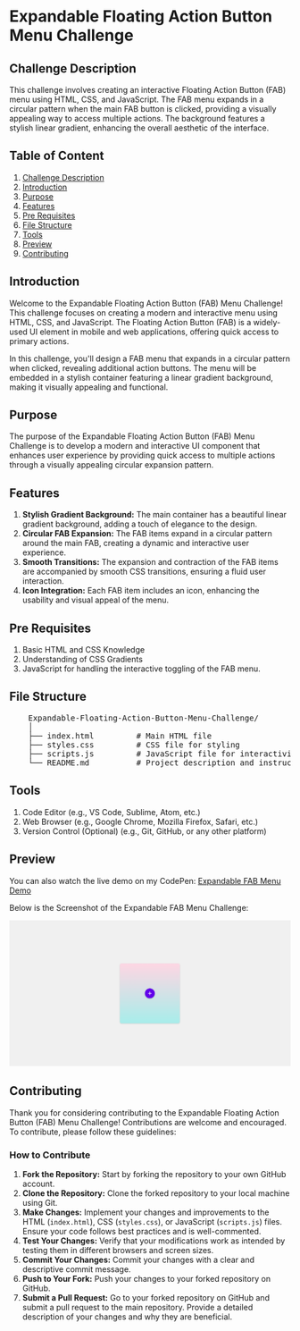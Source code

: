 <h1>Expandable Floating Action Button Menu Challenge</h1>

<h2 id="challenge-description">Challenge Description</h2>
<p>This challenge involves creating an interactive Floating Action Button (FAB) menu using HTML, CSS, and JavaScript. The FAB menu expands in a circular pattern when the main FAB button is clicked, providing a visually appealing way to access multiple actions. The background features a stylish linear gradient, enhancing the overall aesthetic of the interface.</p>

<h2>Table of Content</h2>

<ol>
    <li><a href="#challenge-description">Challenge Description</a></li>
    <li><a href="#introduction">Introduction</a></li>
    <li><a href="#purpose">Purpose</a></li>
    <li><a href="#features">Features</a></li>
    <li><a href="#pre-requisites">Pre Requisites</a></li>
    <li><a href="#file-structure">File Structure</a></li>
    <li><a href="#tools">Tools</a></li>
    <li><a href="#preview">Preview</a></li>
    <li><a href="#contributing">Contributing</a></li>
</ol>

<h2 id="introduction">Introduction</h2>
<p>Welcome to the Expandable Floating Action Button (FAB) Menu Challenge! This challenge focuses on creating a modern and interactive menu using HTML, CSS, and JavaScript. The Floating Action Button (FAB) is a widely-used UI element in mobile and web applications, offering quick access to primary actions.</p>

<p>In this challenge, you'll design a FAB menu that expands in a circular pattern when clicked, revealing additional action buttons. The menu will be embedded in a stylish container featuring a linear gradient background, making it visually appealing and functional.</p>

<h2 id="purpose">Purpose</h2>
<p>The purpose of the Expandable Floating Action Button (FAB) Menu Challenge is to develop a modern and interactive UI component that enhances user experience by providing quick access to multiple actions through a visually appealing circular expansion pattern.</p>

<h2 id="features">Features</h2>
<ol>
    <li><strong>Stylish Gradient Background:</strong> The main container has a beautiful linear gradient background, adding a touch of elegance to the design.</li>
    <li><strong>Circular FAB Expansion:</strong> The FAB items expand in a circular pattern around the main FAB, creating a dynamic and interactive user experience.</li>
    <li><strong>Smooth Transitions:</strong> The expansion and contraction of the FAB items are accompanied by smooth CSS transitions, ensuring a fluid user interaction.</li>
    <li><strong>Icon Integration:</strong> Each FAB item includes an icon, enhancing the usability and visual appeal of the menu.</li>
</ol>

<h2 id="pre-requisites">Pre Requisites</h2>
<ol>
    <li>Basic HTML and CSS Knowledge</li>
    <li>Understanding of CSS Gradients</li>
    <li>JavaScript for handling the interactive toggling of the FAB menu.</li>
</ol>

<h2 id="file-structure">File Structure</h2>
<pre>
    Expandable-Floating-Action-Button-Menu-Challenge/
    │
    ├── index.html         # Main HTML file
    ├── styles.css         # CSS file for styling
    ├── scripts.js         # JavaScript file for interactivity
    └── README.md          # Project description and instructions
</pre>

<h2 id="tools">Tools</h2>
<ol>
    <li>Code Editor (e.g., VS Code, Sublime, Atom, etc.)</li>
    <li>Web Browser (e.g., Google Chrome, Mozilla Firefox, Safari, etc.)</li>
    <li>Version Control (Optional) (e.g., Git, GitHub, or any other platform)</li>
</ol>

<h2 id="preview">Preview</h2>

<p>You can also watch the live demo on my CodePen: <a href="https://codepen.io/Yashi-the-lessful/pen/RwmmdJX">Expandable FAB Menu Demo</a></p>

<p>Below is the Screenshot of the Expandable FAB Menu Challenge:</p>

<img src="preview.png" alt="Expandable FAB Menu Preview">

<h2 id="contributing">Contributing</h2>

<p>Thank you for considering contributing to the Expandable Floating Action Button (FAB) Menu Challenge! Contributions are welcome and encouraged. To contribute, please follow these guidelines:</p>

<h3>How to Contribute</h3>

<ol>
    <li><strong>Fork the Repository:</strong> Start by forking the repository to your own GitHub account.</li>
    <li><strong>Clone the Repository:</strong> Clone the forked repository to your local machine using Git.</li>
    <li><strong>Make Changes:</strong> Implement your changes and improvements to the HTML (<code>index.html</code>), CSS (<code>styles.css</code>), or JavaScript (<code>scripts.js</code>) files. Ensure your code follows best practices and is well-commented.</li>
    <li><strong>Test Your Changes:</strong> Verify that your modifications work as intended by testing them in different browsers and screen sizes.</li>
    <li><strong>Commit Your Changes:</strong> Commit your changes with a clear and descriptive commit message.</li>
    <li><strong>Push to Your Fork:</strong> Push your changes to your forked repository on GitHub.</li>
    <li><strong>Submit a Pull Request:</strong> Go to your forked repository on GitHub and submit a pull request to the main repository. Provide a detailed description of your changes and why they are beneficial.</li>
</ol>